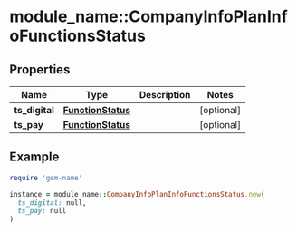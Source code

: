 # module_name::CompanyInfoPlanInfoFunctionsStatus

## Properties

| Name | Type | Description | Notes |
| ---- | ---- | ----------- | ----- |
| **ts_digital** | [**FunctionStatus**](FunctionStatus.md) |  | [optional] |
| **ts_pay** | [**FunctionStatus**](FunctionStatus.md) |  | [optional] |

## Example

```ruby
require 'gem-name'

instance = module_name::CompanyInfoPlanInfoFunctionsStatus.new(
  ts_digital: null,
  ts_pay: null
)
```

